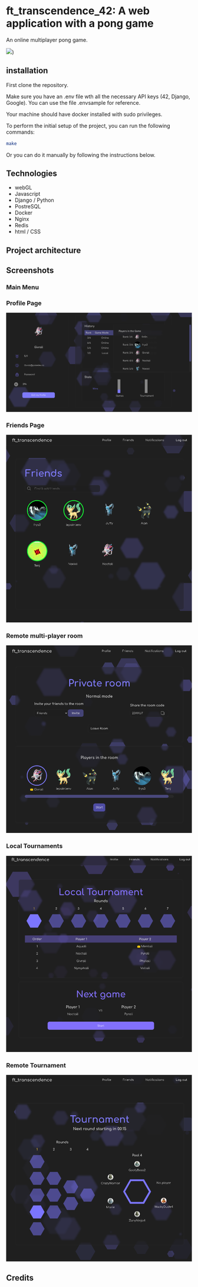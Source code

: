 # ft_transcendence_42: A web application with a pong game
An online multiplayer pong game.

![](https://github.com/Makasabi/ft_transcendence_42/blob/main/README/arena.gif))

## installation
First clone the repository.

Make sure you have an .env file wth all the necessary API keys (42, Django, Google).
You can use the file .envsample for reference.

Your machine should have docker installed with sudo privileges.

To perform the initial setup of the project, you can run the following commands:
```bash
make
```

Or you can do it manually by following the instructions below.


## Technologies
- webGL
- Javascript
- Django / Python
- PostreSQL
- Docker
- Nginx
- Redis
- html / CSS

## Project architecture

## Screenshots

### Main Menu

### Profile Page
![](https://github.com/Makasabi/ft_transcendence_42/blob/main/README/profile_page.png)

### Friends Page
![](https://github.com/Makasabi/ft_transcendence_42/blob/main/README/friends.png)

### Remote multi-player room
![](https://github.com/Makasabi/ft_transcendence_42/blob/main/README/remote_room.png)

### Local Tournaments
![](https://github.com/Makasabi/ft_transcendence_42/blob/main/README/local_tournament.png)

### Remote Tournament
![](https://github.com/Makasabi/ft_transcendence_42/blob/main/README/remote_tournament.png)

## Credits
